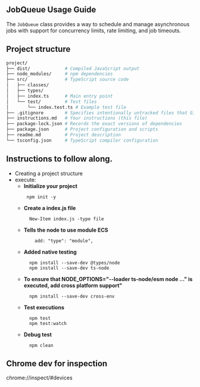 ## JobQueue Usage Guide
The `JobQueue` class provides a way to schedule and manage asynchronous jobs with support for concurrency limits, rate limiting, and job timeouts.

## Project structure
```bash
project/
├── dist/             # Compiled JavaScript output
├── node_modules/     # npm dependencies
├── src/              # TypeScript source code
│   ├── classes/
│   ├── types/
│   ├── index.ts      # Main entry point
│   └── test/         # Test files
│       └── index.test.ts # Example test file
├── .gitignore        # Specifies intentionally untracked files that Git should ignore
├── instructions.md   # Your instructions (this file)
├── package-lock.json # Records the exact versions of dependencies
├── package.json      # Project configuration and scripts
├── readme.md         # Project description
└── tsconfig.json     # TypeScript compiler configuration
```
## Instructions to follow along.
- Creating a project structure
- execute:
  - **Initialize your project**
    ```npm
     npm init -y
    ```
  - **Create a index.js file**
    ```npm
      New-Item index.js -type file
    ```
  - **Tells the node to use module ECS**
    ```
        add: "type": "module",
    ```
  - **Added native testing**
    ```
      npm install --save-dev @types/node
      npm install --save-dev ts-node
    ```
  - **To ensure that NODE_OPTIONS="--loader ts-node/esm node ..." is executed, add cross platform support"**
    ```
      npm install --save-dev cross-env
    ```
  - **Test executions**
    ```
      npm test
      npm test:watch
    ```
  - **Debug test**
    ```
      npm clean
    ```
## Chrome dev for inspection
   chrome://inspect/#devices